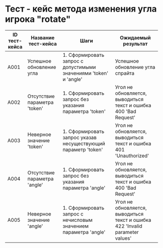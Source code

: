 # Тест - кейс метода изменения угла игрока "rotate"
| ID тест-кейса | Название тест-кейса | Шаги | Ожидаемый результат | 
|-|-|-|-| 
| A001 | Успешное обновление угла |  1. Сформировать запрос с допустимыми значениями 'token' и 'angle' <br>    | Успешное обновление угла спрайта| 
| A002 | Отсутствие параметра 'token' | 1. Сформировать запрос без указания параметра 'token'   <br>  | Угол не обновляется, выводиться текст и ошибка 400 'Bad Request' <br> | 
| A003 | Неверное значение 'token' | 1. Сформировать запрос указав несуществующий  параметр 'token'   <br>  | Угол не обновляется, выводиться текст и ошибка 401 'Unauthorized' <br> | 
| A004 | Отсутствие параметра 'angle' | 1. Сформировать запрос без указания параметра 'angle'   <br>  | Угол не обновляется, выводиться текст и ошибка 400 'Bad Request' <br> | 
| A005 | Неверное значение 'angle' | 1. Сформировать запрос с нечисловым значением параметра 'angle'   <br>  | Угол не обновляется, выводиться текст и ошибка 422 'Invalid parameter values' <br> | 
